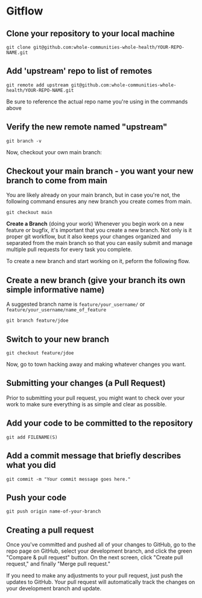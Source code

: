 # Gitflow

## Clone your repository to your local machine
```
git clone git@github.com:whole-communities-whole-health/YOUR-REPO-NAME.git
```

## Add 'upstream' repo to list of remotes
```
git remote add upstream git@github.com:whole-communities-whole-health/YOUR-REPO-NAME.git
```
Be sure to reference the actual repo name you're using in the commands above

## Verify the new remote named "upstream"
```
git branch -v
```
Now, checkout your own main branch:

## Checkout your main branch - you want your new branch to come from main
You are likely already on your main branch, but in case you're not, the following command ensures any new branch you create comes from main.
```
git checkout main
```

**Create a Branch** (doing your work)
Whenever you begin work on a new feature or bugfix, it's important that you create a new branch. Not only is it proper git workflow, but it also keeps your changes organized and separated from the main branch so that you can easily submit and manage multiple pull requests for every task you complete.

To create a new branch and start working on it, peform the following flow.

## Create a new branch (give your branch its own simple informative name)
A suggested branch name is `feature/your_username/` or `feature/your_username/name_of_feature`

```
git branch feature/jdoe
```

## Switch to your new branch
```
git checkout feature/jdoe
```
Now, go to town hacking away and making whatever changes you want.

## Submitting your changes (a Pull Request)
Prior to submitting your pull request, you might want to check over your work to make sure everything is as simple and clear as possible. 

## Add your code to be committed to the repository
```
git add FILENAME(S)
```

## Add a commit message that briefly describes what you did
```
git commit -m "Your commit message goes here."
```

## Push your code
```
git push origin name-of-your-branch
```

## Creating a pull request
Once you've committed and pushed all of your changes to GitHub, go to the repo page on GitHub, select your development branch, and click the green "Compare & pull request" button. On the next screen, click "Create pull request," and finally "Merge pull request."

 If you need to make any adjustments to your pull request, just push the updates to GitHub. Your pull request will automatically track the changes on your development branch and update.